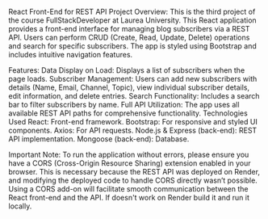 React Front-End for REST API
Project Overview:
This is the third project of the course FullStackDeveloper at Laurea University.
This React application provides a front-end interface for managing blog subscribers via a REST API. Users can perform CRUD (Create, Read, Update, Delete) operations and search for specific subscribers. The app is styled using Bootstrap and includes intuitive navigation features.

Features:
Data Display on Load: Displays a list of subscribers when the page loads.
Subscriber Management: Users can add new subscribers with details (Name, Email, Channel, Topic), view individual subscriber details, edit information, and delete entries.
Search Functionality: Includes a search bar to filter subscribers by name.
Full API Utilization: The app uses all available REST API paths for comprehensive functionality.
Technologies Used
React: Front-end framework.
Bootstrap: For responsive and styled UI components.
Axios: For API requests.
Node.js & Express (back-end): REST API implementation.
Mongoose (back-end): Database.

Important Note:
To run the application without errors, please ensure you have a CORS (Cross-Origin Resource Sharing) extension enabled in your browser. This is necessary because the REST API was deployed on Render, and modifying the deployed code to handle CORS directly wasn’t possible. Using a CORS add-on will facilitate smooth communication between the React front-end and the API.
If doesn't work on Render build it and run it locally.